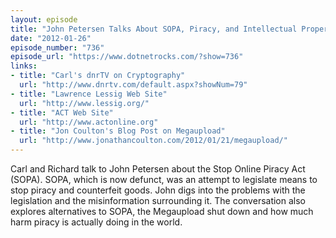 ```yaml
---
layout: episode
title: "John Petersen Talks About SOPA, Piracy, and Intellectual Property"
date: "2012-01-26"
episode_number: "736"
episode_url: "https://www.dotnetrocks.com/?show=736"
links:
- title: "Carl's dnrTV on Cryptography"
  url: "http://www.dnrtv.com/default.aspx?showNum=79"
- title: "Lawrence Lessig Web Site"
  url: "http://www.lessig.org/"
- title: "ACT Web Site"
  url: "http://www.actonline.org"
- title: "Jon Coulton's Blog Post on Megaupload"
  url: "http://www.jonathancoulton.com/2012/01/21/megaupload/"
---
```


Carl and Richard talk to John Petersen about the Stop Online Piracy Act (SOPA). SOPA, which is now defunct, was an attempt to legislate means to stop piracy and counterfeit goods. John digs into the problems with the legislation and the misinformation surrounding it. The conversation also explores alternatives to SOPA, the Megaupload shut down and how much harm piracy is actually doing in the world.
